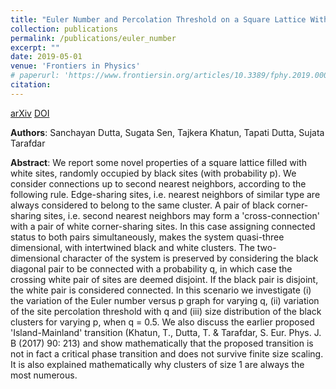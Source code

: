 ```yaml
---
title: "Euler Number and Percolation Threshold on a Square Lattice With Diagonal Connection Probability and Revisiting the Island-Mainland Transition"
collection: publications
permalink: /publications/euler_number
excerpt: ""
date: 2019-05-01
venue: 'Frontiers in Physics'
# paperurl: 'https://www.frontiersin.org/articles/10.3389/fphy.2019.00061/full'
citation:
---
```

<a href="https://arxiv.org/abs/1904.05748" class="btn btn-primary" target="_blank">arXiv</a>
<a href="https://doi.org/10.3389/fphy.2019.00061" class="btn btn-primary" target="_blank">DOI</a>

**Authors**: Sanchayan Dutta, Sugata Sen, Tajkera Khatun, Tapati Dutta, Sujata Tarafdar

**Abstract**: We report some novel properties of a square lattice filled with white sites, randomly occupied by black sites (with probability p). We consider connections up to second nearest neighbors, according to the following rule. Edge-sharing sites, i.e. nearest neighbors of similar type are always considered to belong to the same cluster. A pair of black corner-sharing sites, i.e. second nearest neighbors may form a 'cross-connection' with a pair of white corner-sharing sites. In this case assigning connected status to both pairs simultaneously, makes the system quasi-three dimensional, with intertwined black and white clusters. The two-dimensional character of the system is preserved by considering the black diagonal pair to be connected with a probability q, in which case the crossing white pair of sites are deemed disjoint. If the black pair is disjoint, the white pair is considered connected. In this scenario we investigate (i) the variation of the Euler number versus p graph for varying q, (ii) variation of the site percolation threshold with q and (iii) size distribution of the black clusters for varying p, when q = 0.5. We also discuss the earlier proposed 'Island-Mainland' transition (Khatun, T., Dutta, T. & Tarafdar, S. Eur. Phys. J. B (2017) 90: 213) and show mathematically that the proposed transition is not in fact a critical phase transition and does not survive finite size scaling. It is also explained mathematically why clusters of size 1 are always the most numerous.
